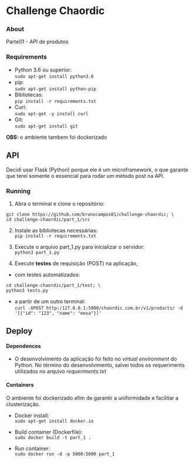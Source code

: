 # Challenge Chaordic

### About
Parte01 - API de produtos

### Requirements
- Python 3.6 ou superior:<br/>
`sudo apt-get install python3.6`
- pip:<br/>
`sudo apt-get install python-pip`
- Bibliotecas:<br/>
`pip install -r requirements.txt`<br/>
- Curl:<br/>
`sudo apt-get -y install curl`
- Git:<br/>
`sudo apt-get install git`

**OBS:** o ambiente tambem foi dockerizado

## API
Decidi usar Flask (Python) porque ele é um microframework, o que garante que terei somente o essencial para rodar um método post na API.

### Running 
1. Abra o terminal e clone o repositório: <br/>
```
git clone https://github.com/brunocampos01/challenge-chaordic; \
cd challenge-chaordic/part_1/src
```

2. Instale as bibliotecas necessárias:<br/>
`pip install -r requirements.txt `

2. Execute o arquivo part_1.py para inicializar o servidor:<br/>
`python3 part_1.py`<br/>

3. Execute **testes** de requisição (POST) na aplicação,
- com testes automatizados:<br/>
```
cd challenge-chaordic/part_1/test; \
python3 tests.py
```

- a partir de um outro terminal:</br>
`curl -XPOST http:/127.0.0.1:5000/chaordic.com.br/v1/products/ -d '[{"id": "123", "name": "mesa"}]'`<br/>

## Deploy
#### Dependences
- O desenvolvimento da aplicação foi feito no *virtual environment* do Python. No término do desenvolvimento, salvei todos os requeriments utilizados no arquivo *requeriments.txt*
#### Containers
O ambiente foi dockerizado afim de garantir a uniformidade e facilitar a clusterização.
- Docker install:<br/>
`sudo apt-get install docker.io`<br/>

- Build container (Dockerfile):<br/>
`sudo docker build -t part_1 .`<br/>

- Run container:<br/>
`sudo docker run -d -p 5000:5000 part_1`<br/>



